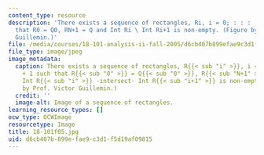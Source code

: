 ```yaml
---
content_type: resource
description: 'There exists a sequence of rectangles, Ri, i = 0; : : : ; N + 1 such
  that R0 = Q0, RN+1 = Q and Int Ri \ Int Ri+1 is non-empty. (Figure by Prof. Victor
  Guillemin.)'
file: /media/courses/18-101-analysis-ii-fall-2005/d6cb407b899efae9c3d1f5d19af09815_18-101f05.jpg
file_type: image/jpeg
image_metadata:
  caption: There exists a sequence of rectangles, R{{< sub "i" >}}, i = 0, ..., N
    + 1 such that R{{< sub "0" >}} = Q{{< sub "0" >}}, R{{< sub "N+1" >}} = Q and
    Int R{{< sub "i" >}} -intersect- Int R{{< sub "i+1" >}} is non-empty. (Figure
    by Prof. Victor Guillemin.)
  credit: ''
  image-alt: Image of a sequence of rectangles.
learning_resource_types: []
ocw_type: OCWImage
resourcetype: Image
title: 18-101f05.jpg
uid: d6cb407b-899e-fae9-c3d1-f5d19af09815
---
```


